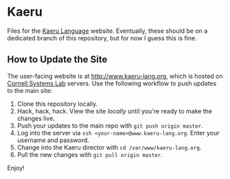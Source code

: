 Kaeru
=====

Files for the [Kaeru Language](http://www.kaeru-lang.org) website.
Eventually, these should be on a dedicated branch of this repository, but for now I guess this is fine.

How to Update the Site
----------------------

The user-facing website is at http://www.kaeru-lang.org, which is hosted on [Cornell Systems Lab](http://www.systems.cs.cornell.edu) servers.
Use the following workflow to push updates to the main site:

1. Clone this repository locally.
2. Hack, hack, hack. View the site _locally_ until you're ready to make the changes live.
3. Push your updates to the main repo with `git push origin master`.
4. Log into the server via `ssh <your-name>@www.kaeru-lang.org`. Enter your username and password.
5. Change into the Kaeru director with `cd /var/www/kaeru-lang.org`.
6. Pull the new changes with `git pull origin master`.

Enjoy!
